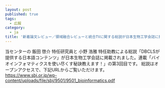 ```yaml
---
layout: post
published: true
tags:
  - 広報
category:
  - ja
title: '新着論文レビュー／領域融合レビューと統合TVに関する総説が日本生物工学会誌に掲載されました'
---
```

当センターの 飯田 啓介 特任研究員と 小野 浩雅 特任助教による総説「DBCLSが提供する日本語コンテンツ」が日本生物工学会誌に掲載されました。連載「バイオインフォマティクスを使い尽くす秘訣教えます！」の第3回目です。
総説はオープンアクセスで、下記URLからご覧いただけます。
https://www.sbj.or.jp/wp-content/uploads/file/sbj/9501/9501_bioinformatics.pdf
